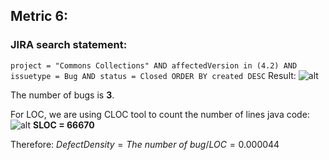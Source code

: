 ## Metric 6:

### JIRA search statement:
`project = "Commons Collections" AND affectedVersion in (4.2) AND issuetype = Bug AND status = Closed ORDER BY created DESC`
Result:
![alt](https://i.imgur.com/yBvrJKK.png)

The number of bugs is **3**.

For LOC, we are using CLOC tool to count the number of lines java code:
![alt](https://i.imgur.com/679IZ7m.png)
**SLOC = 66670**

Therefore:
$Defect Density = The\ number\ of \ bug / LOC = 0.000044$